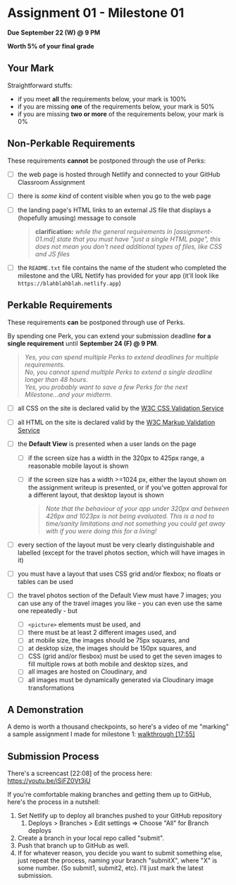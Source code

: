 # Assignment 01 - Milestone 01

**Due September 22 (W) @ 9 PM**

**Worth 5% of your final grade**

## Your Mark

Straightforward stuffs:

- if you meet **all** the requirements below, your mark is 100%
- if you are missing **one** of the requirements below, your mark is 50%
- if you are missing **two or more** of the requirements below, your mark is 0%

## Non-Perkable Requirements

These requirements **cannot** be postponed through the use of Perks:

- [ ] the web page is hosted through Netlify and connected to your GitHub Classroom Assignment

- [ ] there is _some kind_ of content visible when you go to the web page

- [ ] the landing page's HTML links to an external JS file that displays a (hopefully amusing) message to console

  > **clarification:** _while the general requirements in [assignment-01.md] state that you must have "just a single HTML page", this does not mean you don't need additional types of files, like CSS and JS files_

- [ ] the `README.txt` file contains the name of the student who completed the milestone and the URL Netlify has provided for your app (it'll look like `https://blahblahblah.netlify.app`)

## Perkable Requirements

These requirements **can** be postponed through use of Perks.

By spending one Perk, you can extend your submission deadline **for a single requirement** until **September 24 (F) @ 9 PM**.

> _Yes, you can spend multiple Perks to extend deadlines for multiple requirements._  
> _No, you cannot spend multiple Perks to extend a single deadline longer than 48 hours._  
> _Yes, you probably want to save a few Perks for the next Milestone...and your midterm._

- [ ] all CSS on the site is declared valid by the [W3C CSS Validation Service](https://jigsaw.w3.org/css-validator/)

- [ ] all HTML on the site is declared valid by the [W3C Markup Validation Service](https://validator.w3.org/)

- [ ] the **Default View** is presented when a user lands on the page

  - [ ] if the screen size has a width in the 320px to 425px range, a reasonable mobile layout is shown
  - [ ] if the screen size has a width >=1024 px, either the layout shown on the assignment writeup is presented, or if you've gotten approval for a different layout, that desktop layout is shown

    > _Note that the behaviour of your app under 320px and between 426px and 1023px is not being evaluated. This is a nod to time/sanity limitations and not something you could get away with if you were doing this for a living!_

- [ ] every section of the layout must be very clearly distinguishable and labelled (except for the travel photos section, which will have images in it)

- [ ] you must have a layout that uses CSS grid and/or flexbox; no floats or tables can be used

- [ ] the travel photos section of the Default View must have 7 images; you can use any of the travel images you like - you can even use the same one repeatedly - but

  - [ ] `<picture>` elements must be used, and
  - [ ] there must be at least 2 different images used, and
  - [ ] at mobile size, the images should be 75px squares, and
  - [ ] at desktop size, the images should be 150px squares, and
  - [ ] CSS (grid and/or flesbox) must be used to get the seven images to fill multiple rows at both mobile and desktop sizes, and
  - [ ] all images are hosted on Cloudinary, and
  - [ ] all images must be dynamically generated via Cloudinary image transformations

## A Demonstration

A demo is worth a thousand checkpoints, so here's a video of me "marking" a sample assignment I made for milestone 1: [walkthrough [17:55]](https://youtu.be/c_Vxsh_AN_s)

## Submission Process

There's a screencast [22:08] of the process here: https://youtu.be/iSiFZ0Vt3jU

If you're comfortable making branches and getting them up to GitHub, here's the process in a nutshell:

1. Set Netlify up to deploy all branches pushed to your GitHub repository
   1. Deploys > Branches > Edit settings => Choose "All" for Branch deploys
2. Create a branch in your local repo called "submit".
3. Push that branch up to GitHub as well.
4. If for whatever reason, you decide you want to submit something else, just repeat the process, naming your branch "submitX", where "X" is some number. (So submit1, submit2, etc). I'll just mark the latest submission.
